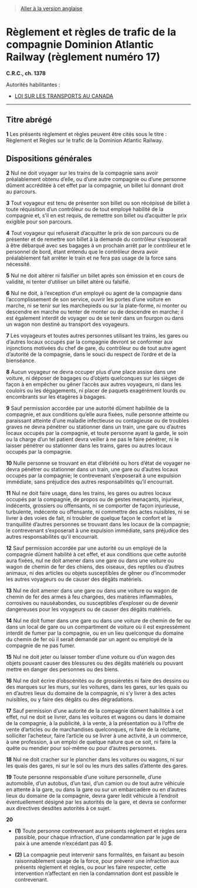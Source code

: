 > [Aller à la version anglaise](/en/Regulations/Consolidated%20Regulations%20of%20Canada/1301-1400/C.R.C.,%20c.%201378.md)

# Règlement et règles de trafic de la compagnie Dominion Atlantic Railway (règlement numéro 17)

**C.R.C., ch. 1378**

Autorités habilitantes : 
- [LOI SUR LES TRANSPORTS AU CANADA](/fr/Lois/Lois%20du%20Canada/1996/ch.%2010.md)

----------



## Titre abrégé


**1** Les présents règlement et règles peuvent être cités sous le titre : Règlement et Règles sur le trafic de la Dominion Atlantic Railway.




## Dispositions générales


**2** Nul ne doit voyager sur les trains de la compagnie sans avoir préalablement obtenu d’elle, ou d’une autre compagnie ou d’une personne dûment accréditée à cet effet par la compagnie, un billet lui donnant droit au parcours.



**3** Tout voyageur est tenu de présenter son billet ou son récépissé de billet à toute réquisition d’un contrôleur ou de tout employé habilité de la compagnie et, s’il en est requis, de remettre son billet ou d’acquitter le prix exigible pour son parcours.



**4** Tout voyageur qui refuserait d’acquitter le prix de son parcours ou de présenter et de remettre son billet à la demande du contrôleur s’exposerait à être débarqué avec ses bagages à un prochain arrêt par le contrôleur et le personnel de bord, étant entendu que le contrôleur devra avoir préalablement fait arrêter le train et ne fera pas usage de la force sans nécessité.



**5** Nul ne doit altérer ni falsifier un billet après son émission et en cours de validité, ni tenter d’utiliser un billet altéré ou falsifié.



**6** Nul ne doit, à l’exception d’un employé ou agent de la compagnie dans l’accomplissement de son service, ouvrir les portes d’une voiture en marche, ni se tenir sur les marchepieds ou sur la plate-forme, ni monter ou descendre en marche ou tenter de monter ou de descendre en marche; il est également interdit de voyager ou de se tenir dans un fourgon ou dans un wagon non destiné au transport des voyageurs.



**7** Les voyageurs et toutes autres personnes utilisant les trains, les gares ou d’autres locaux occupés par la compagnie devront se conformer aux injonctions motivées du chef de gare, du contrôleur ou de tout autre agent d’autorité de la compagnie, dans le souci du respect de l’ordre et de la bienséance.



**8** Aucun voyageur ne devra occuper plus d’une place assise dans une voiture, ni déposer de bagages ou d’objets quelconques sur les sièges de façon à en empêcher ou gêner l’accès aux autres voyageurs, ni dans les couloirs ou les dégagements, ni placer de paquets exagérément lourds ou encombrants sur les étagères à bagages.



**9** Sauf permission accordée par une autorité dûment habilitée de la compagnie, et aux conditions qu’elle aura fixées, nulle personne atteinte ou paraissant atteinte d’une maladie infectieuse ou contagieuse ou de troubles graves ne devra pénétrer ou stationner dans un train, une gare ou d’autres locaux occupés par la compagnie, et toute personne ayant la garde, le soin ou la charge d’un tel patient devra veiller à ne pas le faire pénétrer, ni le laisser pénétrer ou stationner dans les trains, gares ou autres locaux occupés par la compagnie.



**10** Nulle personne se trouvant en état d’ébriété ou hors d’état de voyager ne devra pénétrer ou stationner dans un train, une gare ou d’autres locaux occupés par la compagnie; le contrevenant s’exposerait à une expulsion immédiate, sans préjudice des autres responsabilités qu’il encourrait.



**11** Nul ne doit faire usage, dans les trains, les gares ou autres locaux occupés par la compagnie, de propos ou de gestes menaçants, injurieux, indécents, grossiers ou offensants, ni se comporter de façon injurieuse, turbulente, indécente ou offensante, ni commettre des actes nuisibles, ni se livrer à des voies de fait, ni troubler de quelque façon le confort et la tranquillité d’autres personnes se trouvant dans les locaux de la compagnie; le contrevenant s’exposerait à une expulsion immédiate, sans préjudice des autres responsabilités qu’il encourrait.



**12** Sauf permission accordée par une autorité ou un employé de la compagnie dûment habilité à cet effet, et aux conditions que cette autorité aura fixées, nul ne doit amener dans une gare ou dans une voiture ou wagon de chemin de fer des chiens, des oiseaux, des reptiles ou d’autres animaux, ni des articles ou objets susceptibles de gêner ou d’incommoder les autres voyageurs ou de causer des dégâts matériels.



**13** Nul ne doit amener dans une gare ou dans une voiture ou wagon de chemin de fer des armes à feu chargées, des matières inflammables, corrosives ou nauséabondes, ou susceptibles d’exploser ou de devenir dangereuses pour les voyageurs ou de causer des dégâts matériels.



**14** Nul ne doit fumer dans une gare ou dans une voiture de chemin de fer ou dans un local de gare ou un compartiment de voiture où il est expressément interdit de fumer par la compagnie, ou en un lieu quelconque du domaine du chemin de fer où il serait demandé par un agent ou employé de la compagnie de ne pas fumer.



**15** Nul ne doit jeter ou laisser tomber d’une voiture ou d’un wagon des objets pouvant causer des blessures ou des dégâts matériels ou pouvant mettre en danger des personnes ou des biens.



**16** Nul ne doit écrire d’obscénités ou de grossièretés ni faire des dessins ou des marques sur les murs, sur les voitures, dans les gares, sur les quais ou en d’autres lieux du domaine de la compagnie, ni s’y livrer à des actes nuisibles, ou y faire des dégâts ou des dégradations.



**17** Sauf permission d’une autorité de la compagnie dûment habilitée à cet effet, nul ne doit se livrer, dans les voitures et wagons ou dans le domaine de la compagnie, à la publicité, à la vente, à la présentation ou à l’offre de vente d’articles ou de marchandises quelconques, ni faire de la réclame, solliciter l’acheteur, faire l’article ou se livrer à une activité, à un commerce, à une profession, à un emploi de quelque nature que ce soit, ni faire la quête ou mendier pour soi-même ou pour d’autres personnes.



**18** Nul ne doit cracher sur le plancher dans les voitures ou wagons, ni sur les quais des gares, ni sur le sol ou les murs des salles d’attente des gares.



**19** Toute personne responsable d’une voiture personnelle, d’une automobile, d’un autobus, d’un taxi, d’un camion ou de tout autre véhicule en attente à la gare, ou dans la gare ou sur un embarcadère ou en d’autres lieux du domaine de la compagnie, devra garer ledit véhicule à l’endroit éventuellement désigné par les autorités de la gare, et devra se conformer aux directives desdites autorités à ce sujet.



**20** 

- **(1)** Toute personne contrevenant aux présents règlement et règles sera passible, pour chaque infraction, d’une condamnation par le juge de paix à une amende n’excédant pas 40 $.

- **(2)** La compagnie peut intervenir sans formalités, en faisant au besoin raisonnablement usage de la force, pour prévenir une infraction aux présents règlement et règles, ou pour les faire respecter, cette intervention n’affectant en rien la condamnation dont est passible le contrevenant.


